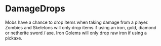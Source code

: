 # DamageDrops
Mobs have a chance to drop items when taking damage from a player. Zombies and Skeletons will only drop items if using an iron, gold, diamond or netherite sword / axe. Iron Golems will only drop raw iron if using a pickaxe.
